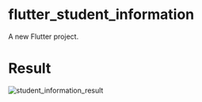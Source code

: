 # flutter_student_information

A new Flutter project.


# Result

![student_information_result](https://github.com/user-attachments/assets/a5dc3cfe-6548-461e-a01f-268be8b28c55)


